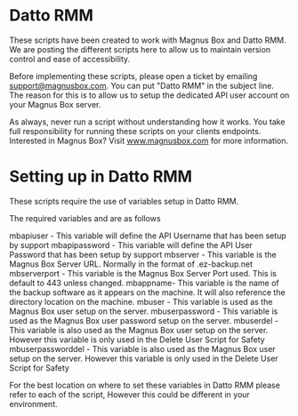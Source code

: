 # Datto RMM

These scripts have been created to work with Magnus Box and Datto RMM. We are posting the different scripts here to allow us to maintain version control and ease of accessibility.

Before implementing these scripts, please open a ticket by emailing support@magnusbox.com. You can put "Datto RMM" in the subject line. The reason for this is to allow us to setup the dedicated API user account on your Magnus Box server.

As always, never run a script without understanding how it works. You take full responsibility for running these scripts on your clients endpoints.
Interested in Magnus Box? Visit www.magnusbox.com for more information.

# Setting up in Datto RMM

These scripts require the use of variables setup in Datto RMM.

The required variables and are as follows

mbapiuser - This variable will define the API Username that has been setup by support
mbapipassword - This variable will define the API User Password that has been setup by support
mbserver - This variable is the Magnus Box Server URL. Normally in the format of <servername>.ez-backup.net
mbserverport - This variable is the Magnus Box Server Port used. This is default to 443 unless changed.
mbappname- This variable is the name of the backup software as it appears on the machine. It will also reference the directory location on the machine.
mbuser - This variable is used as the Magnus Box user setup on the server. 
mbuserpassword - This variable is used as the Magnus Box user password setup on the server.
mbuserdel - This variable is also used as the Magnus Box user setup on the server. However this variable is only used in the Delete User Script for Safety
mbuserpassworddel - This variable is also used as the Magnus Box user setup on the server. However this variable is only used in the Delete User Script for Safety

For the best location on where to set these variables in Datto RMM please refer to each of the script, However this could be different in your environment. 










